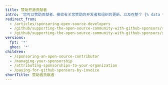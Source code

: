 ```yaml
---
title: 赞助开源贡献者
intro: '您可以赞助贡献者、接收有关您赞助的开发者和组织的更新，以及在整个 {% data variables.product.product_name %} 内显示赞助者徽章。'
redirect_from:
  - /articles/sponsoring-open-source-developers
  - /github/supporting-the-open-source-community-with-github-sponsors/sponsoring-open-source-developers
  - /github/supporting-the-open-source-community-with-github-sponsors/sponsoring-open-source-contributors
versions:
  fpt: '*'
  ghec: '*'
children:
  - /sponsoring-an-open-source-contributor
  - /managing-your-sponsorship
  - /attributing-sponsorships-to-your-organization
  - /paying-for-github-sponsors-by-invoice
shortTitle: 赞助者贡献者
---
```



